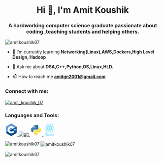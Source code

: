 <h1 align="center">Hi 👋, I'm Amit Koushik</h1>
<h3 align="center">A hardworking computer science graduate passionate about coding ,teaching students and helping others.</h3>

<p align="left"> <img src="https://komarev.com/ghpvc/?username=amitkoushik07&label=Profile%20views&color=0e75b6&style=flat" alt="amitkoushik07" /> </p>

- 🌱 I’m currently learning **Networking(Linux),AWS,Dockers,High Level Design, Hadoop**

- 💬 Ask me about **DSA,C++,Python,OS,Linux,HLD.**

- 📫 How to reach me **amitgn2001@gmail.com**

<h3 align="left">Connect with me:</h3>
<p align="left">
<a href="https://www.leetcode.com/amit_koushik_07" target="blank"><img align="center" src="https://raw.githubusercontent.com/rahuldkjain/github-profile-readme-generator/master/src/images/icons/Social/leet-code.svg" alt="amit_koushik_07" height="30" width="40" /></a>
</p>

<h3 align="left">Languages and Tools:</h3>
<p align="left"> <a href="https://www.w3schools.com/cpp/" target="_blank" rel="noreferrer"> <img src="https://raw.githubusercontent.com/devicons/devicon/master/icons/cplusplus/cplusplus-original.svg" alt="cplusplus" width="40" height="40"/> </a> <a href="https://git-scm.com/" target="_blank" rel="noreferrer"> <img src="https://www.vectorlogo.zone/logos/git-scm/git-scm-icon.svg" alt="git" width="40" height="40"/> </a> <a href="https://www.python.org" target="_blank" rel="noreferrer"> <img src="https://raw.githubusercontent.com/devicons/devicon/master/icons/python/python-original.svg" alt="python" width="40" height="40"/> </a> <a href="https://reactjs.org/" target="_blank" rel="noreferrer"> <img src="https://raw.githubusercontent.com/devicons/devicon/master/icons/react/react-original-wordmark.svg" alt="react" width="40" height="40"/> </a> </p>

<p><img align="left" src="https://github-readme-stats.vercel.app/api/top-langs?username=amitkoushik07&show_icons=true&locale=en&layout=compact" alt="amitkoushik07" /></p>

<p>&nbsp;<img align="center" src="https://github-readme-stats.vercel.app/api?username=amitkoushik07&show_icons=true&locale=en" alt="amitkoushik07" /></p>

<p><img align="center" src="https://github-readme-streak-stats.herokuapp.com/?user=amitkoushik07&" alt="amitkoushik07" /></p>
